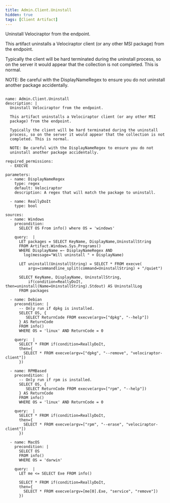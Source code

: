 ```yaml
---
title: Admin.Client.Uninstall
hidden: true
tags: [Client Artifact]
---
```


Uninstall Velociraptor from the endpoint.

This artifact uninstalls a Velociraptor client (or any other MSI
package) from the endpoint.

Typically the client will be hard terminated during the uninstall
process, so on the server it would appear that the collection is not
completed. This is normal.

NOTE: Be careful with the DisplayNameRegex to ensure you do not
uninstall another package accidentally.


<pre><code class="language-yaml">
name: Admin.Client.Uninstall
description: |
  Uninstall Velociraptor from the endpoint.

  This artifact uninstalls a Velociraptor client (or any other MSI
  package) from the endpoint.

  Typically the client will be hard terminated during the uninstall
  process, so on the server it would appear that the collection is not
  completed. This is normal.

  NOTE: Be careful with the DisplayNameRegex to ensure you do not
  uninstall another package accidentally.

required_permissions:
  - EXECVE

parameters:
  - name: DisplayNameRegex
    type: regex
    default: Velociraptor
    description: A regex that will match the package to uninstall.

  - name: ReallyDoIt
    type: bool

sources:
  - name: Windows
    precondition:
      SELECT OS From info() where OS = 'windows'

    query:  |
      LET packages = SELECT KeyName, DisplayName,UninstallString
      FROM Artifact.Windows.Sys.Programs()
      WHERE DisplayName =~ DisplayNameRegex AND
        log(message="Will uninstall " + DisplayName)

      LET uninstall(UninstallString) = SELECT * FROM execve(
          argv=commandline_split(command=UninstallString) + "/quiet")

      SELECT KeyName, DisplayName, UninstallString,
          if(condition=ReallyDoIt, then=uninstall(Name=UninstallString).Stdout) AS UninstallLog
      FROM packages

  - name: Debian
    precondition: |
      -- Only run if dpkg is installed.
      SELECT OS, {
         SELECT ReturnCode FROM execve(argv=["dpkg", "--help"])
      } AS ReturnCode
      FROM info()
      WHERE OS = 'linux' AND ReturnCode = 0

    query:  |
      SELECT * FROM if(condition=ReallyDoIt,
      then={
        SELECT * FROM execve(argv=["dpkg", "--remove", "velociraptor-client"])
      })

  - name: RPMBased
    precondition: |
      -- Only run if rpm is installed.
      SELECT OS, {
         SELECT ReturnCode FROM execve(argv=["rpm", "--help"])
      } AS ReturnCode
      FROM info()
      WHERE OS = 'linux' AND ReturnCode = 0

    query:  |
      SELECT * FROM if(condition=ReallyDoIt,
      then={
        SELECT * FROM execve(argv=["rpm", "--erase", "velociraptor-client"])
      })

  - name: MacOS
    precondition: |
      SELECT OS
      FROM info()
      WHERE OS = 'darwin'

    query:  |
      LET me <= SELECT Exe FROM info()

      SELECT * FROM if(condition=ReallyDoIt,
      then={
        SELECT * FROM execve(argv=[me[0].Exe, "service", "remove"])
      })

</code></pre>

